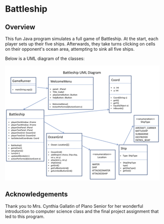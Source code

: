# Battleship

## Overview
This fun Java program simulates a full game of Battleship. At the start, each player sets up their five ships. Afterwards, they take turns clicking on cells on their opponent's ocean area, attempting to sink all five ships.

Below is a UML diagram of the classes:

![alt text](https://github.com/MichaelZetune/Battleship/blob/master/BattleshipUML.png "Logo Title Text 1")


## Acknowledgements
Thank you to Mrs. Cynthia Gallatin of Plano Senior for her wonderful introduction to computer science class and the final project assignment that led to this program.
